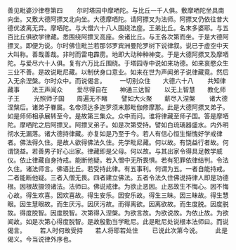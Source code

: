<!-- { "loadSidebar": true } -->
善见毗婆沙律卷第四
　　尔时塔园中摩哂陀。与比丘一千人俱。敷摩哂陀坐具南向坐。又敷大德阿摽叉北向坐。大德摩哂陀。请阿摽叉为法师。阿摽叉仍依往昔大德优波离无异。摩哂陀。与大僧六十八人围绕法座。王弟比丘。名末多婆耶。与五百比丘俱欲学律藏。悉围绕阿摽叉高座。余诸比丘。与王各次第而坐。于是大德阿摽叉。即便为说。尔时佛住毗兰若那邻罗宾洲曼陀罗树下说律叙。说已于虚空中天大叫称。善哉善哉。非时而雷电霹雳。地即大动种种神变。于是大德阿摽叉及摩哂陀。与爱尽六十人俱。复有六万比丘围绕。于塔园寺中说如来功德。如来哀愍众生三业不善。是故说毗尼藏。以制伏身口意业。如来在世为声闻弟子说律藏竟。然后入无余涅槃。尔时众中。而说偈言。
　　一切别众住　　大德六十八
　　共知律藏事　　法王声闻众
　　爱尽得自在　　神通三达智
　　以无上智慧　　教化师子王
　　光照师子国　　周遍无不睹
　　譬如大火聚　　薪尽入涅槃
　　诸大德涅槃后。诸弟子眷属。名帝须达多迦罗须末那毗伽修摩那。此是大德阿摽叉弟子。如是师师相承展转至今。是故第三集众。众中而问。谁将律藏至师子国。答是摩哂陀。摩哂陀之后阿摽叉。阿摽叉弟子。如是次第受持。譬如白琉璃器盛水。内外明彻水无漏落。诸大德持律藏。亦复如是乃至于今。若人有信心恒生惭愧好学戒律者。佛法得久住。是故人欲得佛法久住。先学毗尼藏。何以故。有饶益行者故。何谓饶益。若善男子好心出家。律藏即是父母。何以故。与其出家令得具足教学威仪。依止律藏自身持戒。能断他疑。若入僧中无所畏惧。若有犯罪依律结判。令法久住。诸法师言。佛语比丘。若受持此律。有五事利。何谓为五。一者自能持戒。二者能断他疑。三者入僧无畏。四者建立佛法。五者令法久住佛说持律人即是功德根。因根故摄领诸法。法师曰。佛说戒律。为欲止恶因。止恶故生不悔心。因不悔心故。得生欢喜。因欢喜故。得生安乐。因安乐故。得生三昧。因三昧故。得生慧眼。因生慧眼故。而生厌污。因厌污故。而得离欲。因离欲故。而生度脱。因度脱故。得度脱智。因度脱智。次第得入涅槃。为欲言故。为欲说故。为依止故。为欲闻故。如是次第心得度脱智。是故殷勤当学毗尼。此是毗尼处说根本法师曰。而说偈言。
　　若人时何故受持　　若人将耶若处住
　　已说此次第今说。
　　此是偈义。今当说律外序也。
